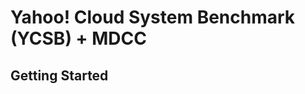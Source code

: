 Yahoo! Cloud System Benchmark (YCSB) + MDCC
====================================

Getting Started
---------------

